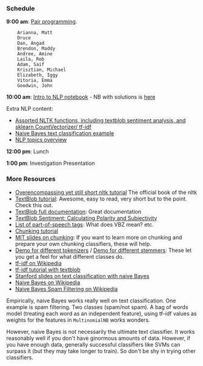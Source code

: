 ### Schedule

**9:00 am**: [Pair programming](pair.md).

		Arianna, Matt
		Druce
		Dan, Angad
		Brendon, Maddy
		Andree, Amine
		Laila, Rob
		Adam, Saif
		Krisztian, Michael
		Elizabeth, Iggy
		Vitoria, Emma
		Goodwin, John

**10:00 am**: [Intro to NLP notebook](06_NLP_for_class.ipynb) - NB with solutions is [here](06_NLP_with_Solutions.ipynb) 

Extra NLP content:
* [Assorted NLTK functions, including textblob sentiment analysis, and sklearn CountVectorizer/ tf-idf ](NLP_nltk.ipynb)
* [Naive Bayes text classification example](Naive_Bayes.ipynb)
* [NLP topics overview](NLP.ipynb)

**12:00 pm**: Lunch

**1:00 pm**: Investigation Presentation


### More Resources

 * [Overencompassing yet still short nltk tutorial](http://www.nltk.org/book/) The official book of the nltk
 * [TextBlob tutorial](http://textblob.readthedocs.org/en/latest/quickstart.html): Awesome, easy to read, very short but to the point. Check this out.
 * [TextBlob full documentation](http://textblob.readthedocs.org/en/dev/): Great documentation
 * [TextBlob Sentiment: Calculating Polarity and Subjectivity](http://planspace.org/20150607-textblob_sentiment/)
 * [List of part-of-speech tags](https://www.ling.upenn.edu/courses/Fall_2003/ling001/penn_treebank_pos.html): What does VBZ mean? etc.
 * [Chunking tutorial](http://www.eecis.udel.edu/~trnka/CISC889-11S/lectures/dongqing-chunking.pdf)
 * [MIT slides on chunking](http://web.media.mit.edu/~havasi/MAS.S60/PNLP7.pdf): If you want to learn more on chunking and prepare your own chunking classifiers, these will help.
 * [Demo for different tokenizers](http://text-processing.com/demo/tokenize/) / [Demo for different stemmers](http://text-processing.com/demo/stem/): These let you get a feel for what different classes do.
 * [tf-idf on Wikipedia](http://en.wikipedia.org/wiki/Tf%E2%80%93idf)
 * [tf-idf tutorial with textblob](http://stevenloria.com/finding-important-words-in-a-document-using-tf-idf/)
 * [Stanford slides on text classification with naive Bayes](https://web.stanford.edu/class/cs124/lec/naivebayes.pdf)
 * [Naive Bayes on Wikipedia](http://en.wikipedia.org/wiki/Naive_Bayes_classifier)
 * [Naive Bayes Spam Filtering on Wikipedia](http://en.wikipedia.org/wiki/Naive_Bayes_spam_filtering)

Empirically, naive Bayes works really well on text classification. One example is spam filtering. Two classes (spam/not spam). A bag of words model (treating each word as an independent feature), using tf-idf values as weights for the features in `MultinomialNB` works wonders.

However, naive Bayes is not necessarily the ultimate text classifier. It works reasonably well if you don't have ginormous amounts of data. However, if you have enough data, generally successful classifiers like SVMs can surpass it (but they may take longer to train). So don't be shy in trying other classifiers.
